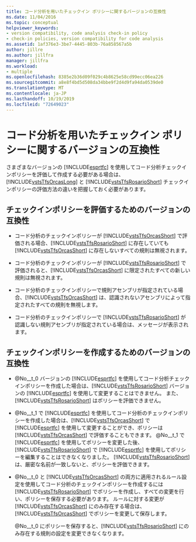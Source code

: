 ```yaml
---
title: コード分析を用いたチェックイン ポリシーに関するバージョンの互換性
ms.date: 11/04/2016
ms.topic: conceptual
helpviewer_keywords:
- version compatibility, code analysis check-in policy
- check-in policies, version compatibility for code analysis
ms.assetid: 1af376e3-3be7-4445-803b-76a858567a5b
author: jillre
ms.author: jillfra
manager: jillfra
ms.workload:
- multiple
ms.openlocfilehash: 8385e2b36d09f029c4b8625e58cd99ecc06ea226
ms.sourcegitcommit: a8e8f4bd5d508da34bbe9f2d4d9fa94da0539de0
ms.translationtype: MT
ms.contentlocale: ja-JP
ms.lasthandoff: 10/19/2019
ms.locfileid: "72649023"
---
```

# <a name="version-compatibility-for-code-analysis-check-in-policies"></a>コード分析を用いたチェックイン ポリシーに関するバージョンの互換性

さまざまなバージョンの [!INCLUDE[esprtfc](../code-quality/includes/esprtfc_md.md)] を使用してコード分析チェックインポリシーを評価して作成する必要がある場合は、[!INCLUDE[vstsTfsOrcasLong](../code-quality/includes/vststfsorcaslong_md.md)] と [!INCLUDE[vstsTfsRosarioShort](../code-quality/includes/vststfsrosarioshort_md.md)] チェックインポリシーの評価方法の違いを把握しておく必要があります。

## <a name="version-compatibility-for-evaluating-check-in-policies"></a>チェックインポリシーを評価するためのバージョンの互換性

- コード分析のチェックインポリシーが [!INCLUDE[vstsTfsOrcasShort](../code-quality/includes/vststfsorcasshort_md.md)] で評価される場合、[!INCLUDE[vstsTfsRosarioShort](../code-quality/includes/vststfsrosarioshort_md.md)] に存在していても [!INCLUDE[vstsTfsOrcasShort](../code-quality/includes/vststfsorcasshort_md.md)] に存在しないすべての規則は無視されます。

- コード分析のチェックインポリシーが [!INCLUDE[vstsTfsRosarioShort](../code-quality/includes/vststfsrosarioshort_md.md)] で評価されると、[!INCLUDE[vstsTfsOrcasShort](../code-quality/includes/vststfsorcasshort_md.md)] に限定されたすべての新しい規則は無視されます。

- コード分析のチェックインポリシーで規則アセンブリが指定されている場合、[!INCLUDE[vstsTfsOrcasShort](../code-quality/includes/vststfsorcasshort_md.md)] は、認識されないアセンブリによって指定されたすべての規則を無視します。

- コード分析のチェックインポリシーで [!INCLUDE[vstsTfsRosarioShort](../code-quality/includes/vststfsrosarioshort_md.md)] が認識しない規則アセンブリが指定されている場合は、メッセージが表示されます。

## <a name="version-compatibility-for-authoring-check-in-policies"></a>チェックインポリシーを作成するためのバージョンの互換性

- @No__t_0 バージョンの [!INCLUDE[esprtfc](../code-quality/includes/esprtfc_md.md)] を使用してコード分析チェックインポリシーを作成した場合は、[!INCLUDE[vstsTfsRosarioShort](../code-quality/includes/vststfsrosarioshort_md.md)] バージョンの [!INCLUDE[esprtfc](../code-quality/includes/esprtfc_md.md)] を使用して変更することはできません。 また、[!INCLUDE[vstsTfsRosarioShort](../code-quality/includes/vststfsrosarioshort_md.md)] はポリシーを評価できません。

- @No__t_1 で [!INCLUDE[esprtfc](../code-quality/includes/esprtfc_md.md)] を使用してコード分析のチェックインポリシーを作成した場合は、[!INCLUDE[vstsTfsOrcasShort](../code-quality/includes/vststfsorcasshort_md.md)] で [!INCLUDE[esprtfc](../code-quality/includes/esprtfc_md.md)] を使用して変更することができ、ポリシーは [!INCLUDE[vstsTfsOrcasShort](../code-quality/includes/vststfsorcasshort_md.md)] で評価することもできます。 @No__t_1 で [!INCLUDE[esprtfc](../code-quality/includes/esprtfc_md.md)] を使用してポリシーを変更した後、[!INCLUDE[vstsTfsRosarioShort](../code-quality/includes/vststfsrosarioshort_md.md)] で [!INCLUDE[esprtfc](../code-quality/includes/esprtfc_md.md)] を使用してポリシーを編集することはできなくなりました。 [!INCLUDE[vstsTfsRosarioShort](../code-quality/includes/vststfsrosarioshort_md.md)] は、厳密な名前が一致しないと、ポリシーを評価できます。

- @No__t_0 と [!INCLUDE[vstsTfsOrcasShort](../code-quality/includes/vststfsorcasshort_md.md)] の両方に適用されるルール設定を使用してコード分析のチェックインポリシーを作成するには [!INCLUDE[vstsTfsRosarioShort](../code-quality/includes/vststfsrosarioshort_md.md)] でポリシーを作成し、すべての変更を行い、ポリシーを保存する必要があります。 ルールに対する変更が [!INCLUDE[vstsTfsOrcasShort](../code-quality/includes/vststfsorcasshort_md.md)] にのみ存在する場合は、[!INCLUDE[vstsTfsOrcasShort](../code-quality/includes/vststfsorcasshort_md.md)] でポリシーを変更して保存します。

   @No__t_0 にポリシーを保存すると、[!INCLUDE[vstsTfsRosarioShort](../code-quality/includes/vststfsrosarioshort_md.md)] にのみ存在する規則の設定を変更できなくなります。
